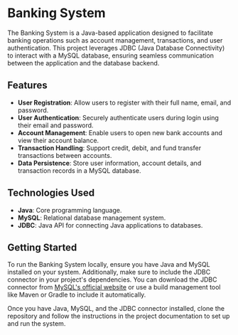 # Banking System
The Banking System is a Java-based application designed to facilitate banking operations such as account management, transactions, and user authentication. This project leverages JDBC (Java Database Connectivity) to interact with a MySQL database, ensuring seamless communication between the application and the database backend.
## Features
- **User Registration**: Allow users to register with their full name, email, and password.
- **User Authentication**: Securely authenticate users during login using their email and password.
- **Account Management**: Enable users to open new bank accounts and view their account balance.
- **Transaction Handling**: Support credit, debit, and fund transfer transactions between accounts.
- **Data Persistence**: Store user information, account details, and transaction records in a MySQL database.
## Technologies Used
- **Java**: Core programming language.
- **MySQL**: Relational database management system.
- **JDBC**: Java API for connecting Java applications to databases.
## Getting Started
To run the Banking System locally, ensure you have Java and MySQL installed on your system. Additionally, make sure to include the JDBC connector in your project's dependencies. You can download the JDBC connector from [MySQL's official website](https://dev.mysql.com/downloads/connector/j/) or use a build management tool like Maven or Gradle to include it automatically.

Once you have Java, MySQL, and the JDBC connector installed, clone the repository and follow the instructions in the project documentation to set up and run the system.

